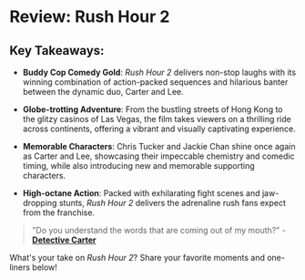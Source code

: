 # Review: Rush Hour 2

## Key Takeaways:

- **Buddy Cop Comedy Gold**: *Rush Hour 2* delivers non-stop laughs with its winning combination of action-packed sequences and hilarious banter between the dynamic duo, Carter and Lee.

- **Globe-trotting Adventure**: From the bustling streets of Hong Kong to the glitzy casinos of Las Vegas, the film takes viewers on a thrilling ride across continents, offering a vibrant and visually captivating experience.

- **Memorable Characters**: Chris Tucker and Jackie Chan shine once again as Carter and Lee, showcasing their impeccable chemistry and comedic timing, while also introducing new and memorable supporting characters.

- **High-octane Action**: Packed with exhilarating fight scenes and jaw-dropping stunts, *Rush Hour 2* delivers the adrenaline rush fans expect from the franchise.

> "Do you understand the words that are coming out of my mouth?" - **[Detective Carter](https://en.wikipedia.org/wiki/Rush_Hour_2)**

What's your take on *Rush Hour 2*? Share your favorite moments and one-liners below!
